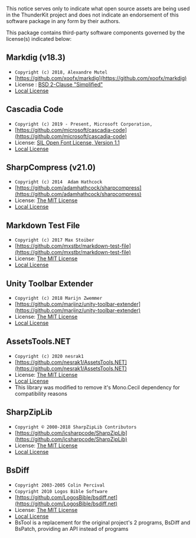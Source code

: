 ﻿This notice serves only to indicate what open source assets are being used in the ThunderKit project and does not indicate an endorsement of this software package in any form by their authors.

This package contains third-party software components governed by the license(s) indicated below:

## Markdig (v18.3)

* `Copyright (c) 2018, Alexandre Mutel`
* [https://github.com/xoofx/markdig](https://github.com/xoofx/markdig)
* License : [BSD 2-Clause "Simplified"](https://github.com/xoofx/markdig/blob/master/license.txt)
* [Local License](assetlink://GUID/a3cea14f6fefce94082492a3e8df5358)

## Cascadia Code

* `Copyright (c) 2019 - Present, Microsoft Corporation,`
* [https://github.com/microsoft/cascadia-code](https://github.com/microsoft/cascadia-code)
* License:  [SIL Open Font License, Version 1.1](http://scripts.sil.org/OFL)
* [Local License](assetlink://GUID/85695bdaec736cc46b8c43c5373e2bb9)

## SharpCompress (v21.0)

* `Copyright (c) 2014  Adam Hathcock`
* [https://github.com/adamhathcock/sharpcompress](https://github.com/adamhathcock/sharpcompress)
* License:  [The MIT License](https://github.com/adamhathcock/sharpcompress/blob/master/LICENSE.txt)
* [Local License](assetlink://GUID/4b02e94a011feed41b58d7b116780ac0)

## Markdown Test File

* `Copyright (c) 2017 Max Stoiber`
* [https://github.com/mxstbr/markdown-test-file](https://github.com/mxstbr/markdown-test-file)
* License:  [The MIT License](https://github.com/mxstbr/markdown-test-file/blob/master/LICENSE)
* [Local License](assetlink://GUID/d2e46d9c9f4288b4e85e7ba448d018d6)

## Unity Toolbar Extender

* `Copyright (c) 2018 Marijn Zwemmer`
* [https://github.com/marijnz/unity-toolbar-extender](https://github.com/marijnz/unity-toolbar-extender)
* License:  [The MIT License](https://github.com/marijnz/unity-toolbar-extender/blob/master/LICENSE)
* [Local License](assetlink://GUID/47661bbef8f7c4848bc22482e40dbd26)

## AssetsTools.NET 

* `Copyright (c) 2020 nesrak1`
* [https://github.com/nesrak1/AssetsTools.NET](https://github.com/nesrak1/AssetsTools.NET)
* License:  [The MIT License](https://github.com/nesrak1/AssetsTools.NET/blob/master/LICENSE)
* [Local License](assetlink://GUID/8b84cdaefe6cec6489553433fa4cfcf6)
* This library was modified to remove it's Mono.Cecil dependency for compatibility reasons

## SharpZipLib

* `Copyright © 2000-2018 SharpZipLib Contributors`
* [https://github.com/icsharpcode/SharpZipLib](https://github.com/icsharpcode/SharpZipLib)
* License:  [The MIT License](https://github.com/icsharpcode/SharpZipLib/blob/master/LICENSE.txt)
* [Local License](assetlink://GUID/a0e10da440cac6b40885fcc09250261d)

## BsDiff

* `Copyright 2003-2005 Colin Percival`
* `Copyright 2010 Logos Bible Software`
* [https://github.com/LogosBible/bsdiff.net](https://github.com/LogosBible/bsdiff.net)
* License:  [The MIT License](https://raw.githubusercontent.com/LogosBible/bsdiff.net/master/ReadMe.txt)
* [Local License](assetlink://GUID/a497c35352fe7154dbee71f93bc5e633)
* BsTool is a replacement for the original project's 2 programs, BsDiff and BsPatch, providing an API instead of programs
